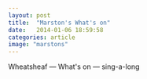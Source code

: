 ```yaml
---
layout: post
title:  "Marston's What's on"
date:   2014-01-06 18:59:58
categories: article
image: "marstons"
---
```


Wheatsheaf — What's on — sing-a-long